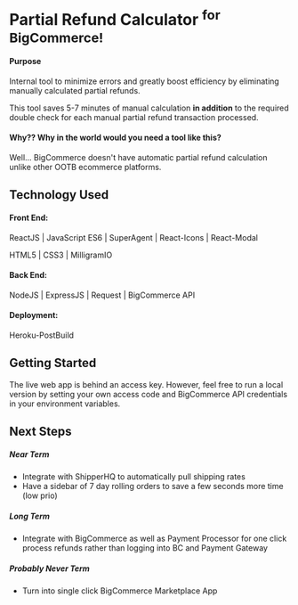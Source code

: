 # Partial Refund Calculator <sup>for BigCommerce!</sup>

#### Purpose

Internal tool to minimize errors and greatly boost efficiency by eliminating manually calculated partial refunds.

This tool saves 5-7 minutes of manual calculation **in addition** to the required double check for each manual partial refund transaction processed.

#### Why?? Why in the world would you need a tool like this?

Well... BigCommerce doesn't have automatic partial refund calculation unlike other OOTB ecommerce platforms.

## Technology Used

#### Front End:

ReactJS | JavaScript ES6 | SuperAgent | React-Icons | React-Modal

HTML5 | CSS3 | MilligramIO

#### Back End:

NodeJS | ExpressJS | Request | BigCommerce API

#### Deployment:

Heroku-PostBuild

## Getting Started

The live web app is behind an access key. However, feel free to run a local version by setting your own access code and BigCommerce API credentials in your environment variables.

## Next Steps

##### Near Term

- Integrate with ShipperHQ to automatically pull shipping rates
- Have a sidebar of 7 day rolling orders to save a few seconds more time (low prio)

##### Long Term

- Integrate with BigCommerce as well as Payment Processor for one click process refunds rather than logging into BC and Payment Gateway

##### Probably Never Term

- Turn into single click BigCommerce Marketplace App

